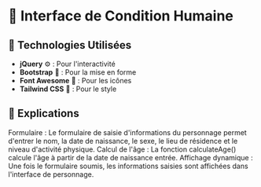 # 🌟 Interface de Condition Humaine

## 🚀 Technologies Utilisées

- **jQuery** ⚙️ : Pour l'interactivité
- **Bootstrap** 🎨 : Pour la mise en forme
- **Font Awesome** 🎨 : Pour les icônes
- **Tailwind CSS** 🎨 : Pour le style

## 📖 Explications

Formulaire : Le formulaire de saisie d'informations du personnage permet d'entrer le nom, la date de naissance, le sexe, le lieu de résidence et le niveau d'activité physique.
Calcul de l'âge : La fonction calculateAge() calcule l'âge à partir de la date de naissance entrée.
Affichage dynamique : Une fois le formulaire soumis, les informations saisies sont affichées dans l'interface de personnage.